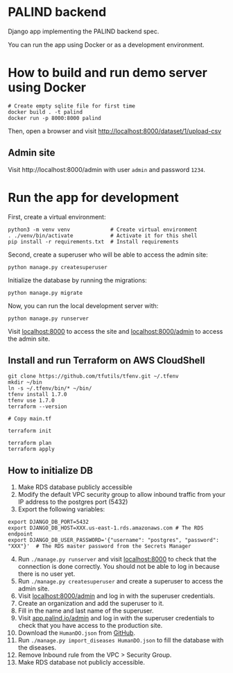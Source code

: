 # PALIND backend

Django app implementing the PALIND backend spec.

You can run the app using Docker or as a development environment.

# How to build and run demo server using Docker

    # Create empty sqlite file for first time
    docker build . -t palind 
    docker run -p 8000:8000 palind 

Then, open a browser and visit [http://localhost:8000/dataset/1/upload-csv](http://localhost:8000/dataset/1/upload-csv)

## Admin site

Visit http://localhost:8000/admin with user `admin` and password `1234`.

# Run the app for development

First, create a virtual environment:

    python3 -m venv venv             # Create virtual environment
    . ./venv/bin/activate            # Activate it for this shell
    pip install -r requirements.txt  # Install requirements

Second, create a superuser who will be able to access the admin site:

    python manage.py createsuperuser

Initialize the database by running the migrations:

    python manage.py migrate

Now, you can run the local development server with:

    python manage.py runserver


Visit [localhost:8000](http://localhost:8000) to access the site and
[localhost:8000/admin](http://localhost:8000/admin) to access the admin site.

## Install and run Terraform on AWS CloudShell

    git clone https://github.com/tfutils/tfenv.git ~/.tfenv
    mkdir ~/bin
    ln -s ~/.tfenv/bin/* ~/bin/
    tfenv install 1.7.0
    tfenv use 1.7.0
    terraform --version

    # Copy main.tf

    terraform init

    terraform plan
    terraform apply

## How to initialize DB

1. Make RDS database publicly accessible
2. Modify the default VPC security group to allow inbound traffic from your IP address to the postgres port (5432)
3. Export the following variables:
```
export DJANGO_DB_PORT=5432
export DJANGO_DB_HOST=XXX.us-east-1.rds.amazonaws.com # The RDS endpoint
export DJANGO_DB_USER_PASSWORD='{"username": "postgres", "password": "XXX"}'  # The RDS master password from the Secrets Manager
```
4. Run `./manage.py runserver` and visit [localhost:8000](http://localhost:8000) to check that the connection is done correctly. You should not be able to log in because there is no user yet.
5. Run `./manage.py createsuperuser` and create a superuser to access the admin site.
6. Visit [localhost:8000/admin](http://localhost:8000/admin) and log in with the superuser credentials.
7. Create an organization and add the superuser to it.
8. Fill in the name and last name of the superuser.
9. Visit [app.palind.io/admin](https://app.palind.io/admin) and log in with the superuser credentials to check that you have access to the production site.
10. Download the `HumanDO.json` from [GitHub](https://github.com/DiseaseOntology/HumanDiseaseOntology/tree/main/src/ontology).
11. Run `./manage.py import_diseases HumanDO.json` to fill the database with the diseases.
12. Remove Inbound rule from the VPC > Security Group.
13. Make RDS database not publicly accessible.
